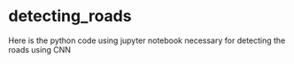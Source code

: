 # detecting_roads
Here is the python code using jupyter notebook necessary for detecting the roads using CNN
